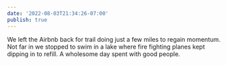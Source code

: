```yaml
---
date: '2022-08-03T21:34:26-07:00'
publish: true
---
```

We left the Airbnb back for trail doing just a few miles to regain momentum. Not far in we stopped to swim in a lake where fire fighting planes kept dipping in to refill. A wholesome day spent with good people. 